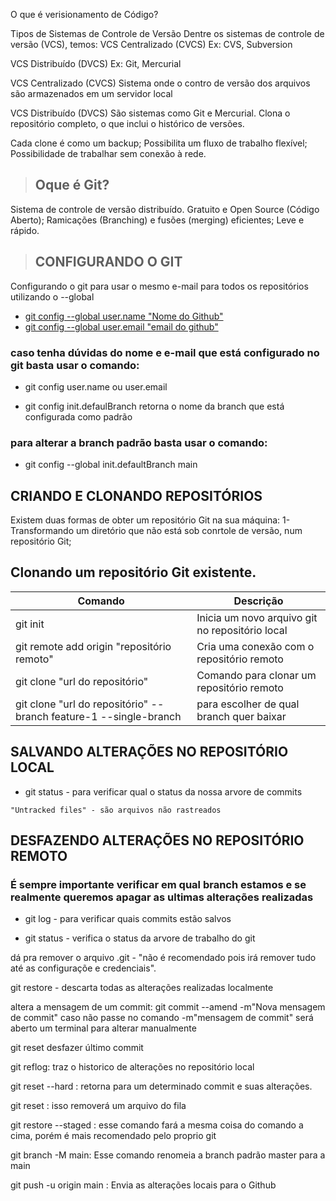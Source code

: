 O que é verisionamento de Código?

Tipos de Sistemas de Controle de Versão
Dentre os sistemas de controle de versão (VCS), temos:
VCS Centralizado (CVCS)
Ex: CVS, Subversion

VCS Distribuído (DVCS)
Ex: Git, Mercurial


VCS Centralizado (CVCS)
Sistema onde o contro de versão dos arquivos são armazenados em um servidor local

VCS Distribuído (DVCS)
São sistemas como Git e Mercurial.
Clona o repositório completo, o que inclui o histórico de versões.

Cada clone é como um backup;
Possibilita um fluxo de trabalho flexível;
Possibilidade de trabalhar sem conexão à rede.

> ## Oque é Git?
Sistema de controle de versão distribuído.
Gratuito e Open Source (Código Aberto);
Ramicações (Branching) e fusões (merging) eficientes;
Leve e rápido.

> ## CONFIGURANDO O GIT
Configurando o git para usar o mesmo e-mail para todos os repositórios utilizando o --global
- [git config --global user.name "Nome do Github"](https://git-scm.com/docs/git-config)
- [git config --global user.email "email do github"](https://git-scm.com/docs/git-config)


### caso tenha dúvidas do nome e e-mail que está configurado no git basta usar o comando:
- git config user.name ou user.email

- git config init.defaulBranch
retorna o nome da branch que está configurada como padrão


### para alterar a branch padrão basta usar o comando:
- git config --global init.defaultBranch main


## CRIANDO E CLONANDO REPOSITÓRIOS
Existem duas formas de obter um repositório Git na sua máquina:
1-Transformando um diretório que não está sob conrtole de versão, num
repositório Git;

## Clonando um repositório Git existente.
| Comando | Descrição |
|----------|----------|
| git init | Inicia um novo arquivo git no repositório local |
| git remote add origin "repositório remoto" | Cria uma conexão com o repositório remoto |
| git clone "url do repositório" | Comando para clonar um repositório remoto |
| git clone "url do repositório" --branch feature-1 --single-branch | para escolher de qual branch quer baixar |

## SALVANDO ALTERAÇÕES NO REPOSITÓRIO LOCAL
- git status - para verificar qual o status da nossa arvore de commits
```
"Untracked files" - são arquivos não rastreados
```

## DESFAZENDO ALTERAÇÕES NO REPOSITÓRIO REMOTO

### É sempre importante verificar em qual branch estamos e se realmente queremos apagar as ultimas alterações realizadas
- git log - para verificar quais commits estão salvos

- git status - verifica o status da arvore de trabalho do git

dá pra remover o arquivo .git - "não é recomendado pois irá remover tudo até as configuraçõe e credenciais".


git restore - descarta todas as alterações realizadas localmente

altera a mensagem de um commit: git commit --amend -m"Nova mensagem de commit"
caso não passe no comando -m"mensagem de commit" será aberto um terminal para alterar manualmente

git reset desfazer último commit 

git reflog: traz o historico de alterações no repositório local

git reset --hard <hash do commit>: retorna para um determinado commit e suas alterações.

git reset <nome do arquivo>: isso removerá um arquivo do fila

git restore --staged <nome do arquivo>: esse comando fará a mesma coisa do comando a cima,
porém é mais recomendado pelo proprio git

git branch -M main: Esse comando renomeia a branch padrão master para a main


git push -u origin main : Envia as alterações locais para o Github

